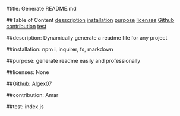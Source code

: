 
 

  #title:
  Generate README.md

  ##Table of Content
  [desscription](##description)
  [installation](##installation)
  [purpose](##purpose)
  [licenses](##licenses)
  [Github](##Github)
  [contribution](##contribution)
  [test](##test)

  ##description:
  Dynamically generate a readme file for any project
 
  ##installation:
  npm i, inquirer, fs, markdown

  ##purpose:
  generate readme easily and professionally

  ##licenses:
  None

  ##Github:
  Algex07

  ##contribution:
  Amar

  ##test:
  index.js